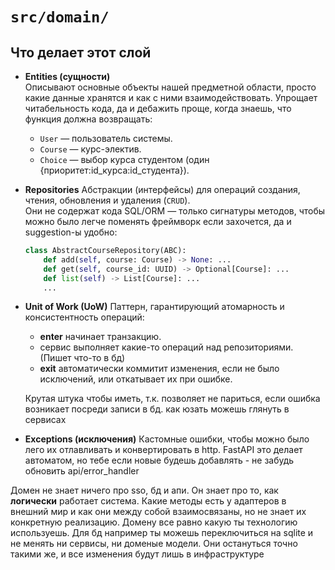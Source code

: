 # `src/domain/`

## Что делает этот слой
- **Entities (сущности)**  
  Описывают основные объекты нашей предметной области, просто какие данные хранятся и как с ними взаимодействовать. Упрощает читабельность кода, да и дебажить проще, когда знаешь, что функция должна возвращать:
  - `User` — пользователь системы.  
  - `Course` — курс-электив.  
  - `Choice` — выбор курса студентом (один {приоритет:id_курса:id_студента}).

- **Repositories** 
  Абстракции (интерфейсы) для операций создания, чтения, обновления и удаления (`CRUD`).  
  Они не содержат кода SQL/ORM — только сигнатуры методов, чтобы можно было легче поменять фреймворк если захочется, да и suggestion-ы удобно:
  ```python
  class AbstractCourseRepository(ABC):
      def add(self, course: Course) -> None: ...
      def get(self, course_id: UUID) -> Optional[Course]: ...
      def list(self) -> List[Course]: ...
      ...

- **Unit of Work (UoW)**
Паттерн, гарантирующий атомарность и консистентность операций:
    - __enter__ начинает транзакцию.
    - сервис выполняет какие-то операций над репозиториями. (Пишет что-то в бд)
    - __exit__ автоматически коммитит изменения, если не было исключений, или откатывает их при ошибке.

    Крутая штука чтобы иметь, т.к. позволяет не париться, если ошибка возникает посреди записи в бд.
    как юзать можешь глянуть в сервисах

- **Exceptions (исключения)**
Кастомные ошибки, чтобы можно было лего их отлавливать и конвертировать в http. FastAPI это делает автоматом, но тебе если новые будешь добавлять - не забудь обновить api/error_handler

Домен не знает ничего про sso, бд и апи. Он знает про то, как **логически** работает система. Какие методы есть у адаптеров в внешний мир и как они между собой взаимосвязаны, но не знает их конкретную реализацию. Домену все равно какую ты технологию используешь. Для бд например ты можешь переключиться на sqlite и не менять ни сервисы, ни доменые модели. Они остануться точно такими же, и все изменения будут лишь в инфраструктуре
